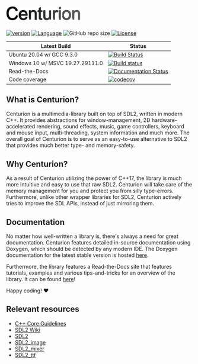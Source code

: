 # <img src="meta/centurion.png" alt="Centurion" width="200"/> 
[![version](https://img.shields.io/badge/version-5.0.0-blue.svg)](https://semver.org) [![Language](https://img.shields.io/badge/C%2B%2B-17-blue.svg)](https://en.wikipedia.org/wiki/C%2B%2B#Standardization) ![GitHub repo size](https://img.shields.io/github/repo-size/albin-johansson/Centurion) [![License](https://img.shields.io/badge/license-MIT-blue.svg)](https://opensource.org/licenses/MIT)

|  Latest Build    |  Status       |
| ---------------- | ------------- |
| Ubuntu 20.04 w/ GCC 9.3.0 | [![Build Status](https://travis-ci.org/albin-johansson/Centurion.svg?branch=master)](https://travis-ci.org/albin-johansson/Centurion) |
| Windows 10 w/ MSVC 19.27.29111.0 | [![Build status](https://ci.appveyor.com/api/projects/status/h0er6nobyf3c8jsu?svg=true)](https://ci.appveyor.com/project/AlbinJohansson/centurion) |
| Read-the-Docs | [![Documentation Status](https://readthedocs.org/projects/centurion/badge/?version=latest)](https://centurion.readthedocs.io/en/latest/?badge=latest) |
| Code coverage | [![codecov](https://codecov.io/gh/albin-johansson/Centurion/branch/dev/graph/badge.svg)](https://codecov.io/gh/albin-johansson/Centurion) |

## What is Centurion?

Centurion is a multimedia-library built on top of SDL2, written in modern C++. It provides abstractions for window-management, 2D hardware-accelerated rendering, sound effects, music, game controllers, keyboard and mouse input, multi-threading, system information and much more. The overall goal of Centurion is to serve as an easy-to-use alternative to SDL2 that provides much better type- and memory-safety.

## Why Centurion?

As a result of Centurion utilizing the power of C++17, the library is much more intuitive and easy to use that raw SDL2. Centurion will take care of the memory management for you and protect you from silly type-errors. Furthermore, unlike other wrapper libraries for SDL2, Centurion actively tries to improve the SDL APIs, instead of just mirroring them.

## Documentation

No matter how well-written a library is, there's always a need for great documentation. Centurion features detailed in-source documentation using Doxygen, which should be detected by any modern IDE. The Doxygen documentation for the latest stable version is hosted [here](https://albin-johansson.github.io/Centurion/).

Furthermore, the library features a Read-the-Docs site that features tutorials, examples and various tips-and-tricks for an overview of the library. It can be found [here](https://centurion.readthedocs.io/en/latest/)!

Happy coding! :heart:

## Relevant resources

* [C++ Core Guidelines](https://isocpp.github.io/CppCoreGuidelines/CppCoreGuidelines)
* [SDL2 Wiki](https://wiki.libsdl.org/FrontPage)
* [SDL2](https://www.libsdl.org/index.php)
* [SDL2_image](https://www.libsdl.org/projects/SDL_image/)
* [SDL2_mixer](https://www.libsdl.org/projects/SDL_mixer/)
* [SDL2_ttf](https://www.libsdl.org/projects/SDL_ttf/)
